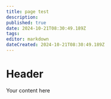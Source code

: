 ```yaml
---
title: page test
description: 
published: true
date: 2024-10-21T08:30:49.189Z
tags: 
editor: markdown
dateCreated: 2024-10-21T08:30:49.189Z
---
```


# Header
Your content here